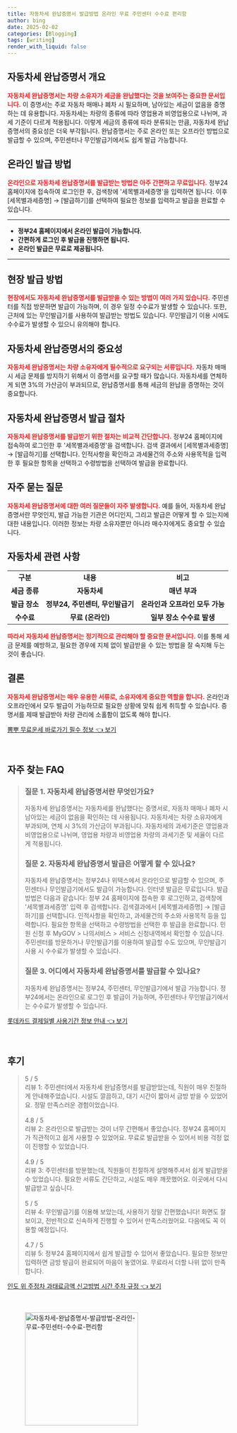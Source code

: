 ```yaml
---
title: 자동차세 완납증명서 발급방법 온라인 무료 주민센터 수수료 편리함
author: bing
date: 2025-02-02
categories: [Blogging]
tags: [writing]
render_with_liquid: false
---
```



<h2 id='자동차세 완납증명서 개요'>자동차세 완납증명서 개요</h2>

<p><b><span style="color: #ee2323;">자동차세 완납증명서는 차량 소유자가 세금을 완납했다는 것을 보여주는 중요한 문서입니다.</span></b> 이 증명서는 주로 자동차 매매나 폐차 시 필요하며, 남아있는 세금이 없음을 증명하는 데 유용합니다. 자동차세는 차량의 종류에 따라 영업용과 비영업용으로 나뉘며, 과세 기준이 다르게 적용됩니다. 이렇게 세금의 종류에 따라 분류되는 만큼, 자동차세 완납증명서의 중요성은 더욱 부각됩니다. 완납증명서는 주로 온라인 또는 오프라인 방법으로 발급할 수 있으며, 주민센터나 무인발급기에서도 쉽게 발급 가능합니다.</p>

<h2 id='온라인 발급 방법'>온라인 발급 방법</h2>

<p><b><span style="color: #ee2323;">온라인으로 자동차세 완납증명서를 발급받는 방법은 아주 간편하고 무료입니다.</span></b> 정부24 홈페이지에 접속하여 로그인한 후, 검색창에 '세목별과세증명'을 입력하면 됩니다. 이후 [세목별과세증명] → [발급하기]를 선택하여 필요한 정보를 입력하고 발급을 완료할 수 있습니다.</p>

<hr />

<ul>
    <li><b>정부24 홈페이지에서 온라인 발급이 가능합니다.</b></li>
    <li><b>간편하게 로그인 후 발급을 진행하면 됩니다.</b></li>
    <li><b>온라인 발급은 무료로 제공됩니다.</b></li>
</ul>

<hr />

<h2 id='현장 발급 방법'>현장 발급 방법</h2>

<p><b><span style="color: #ee2323;">현장에서도 자동차세 완납증명서를 발급받을 수 있는 방법이 여러 가지 있습니다.</span></b> 주민센터를 직접 방문하면 발급이 가능하며, 이 경우 일정 수수료가 발생할 수 있습니다. 또한, 근처에 있는 무인발급기를 사용하여 발급받는 방법도 있습니다. 무인발급기 이용 시에도 수수료가 발생할 수 있으니 유의해야 합니다.</p>

<h2 id='자동차세 완납증명서의 중요성'>자동차세 완납증명서의 중요성</h2>

<p><b><span style="color: #ee2323;">자동차세 완납증명서는 차량 소유자에게 필수적으로 요구되는 서류입니다.</span></b> 자동차 매매 시 세금 문제를 방지하기 위해서 이 증명서를 요구할 때가 많습니다. 자동차세를 연체하게 되면 3%의 가산금이 부과되므로, 완납증명서를 통해 세금의 완납을 증명하는 것이 중요합니다.</p>

<h2 id='자동차세 완납증명서 발급 절차'>자동차세 완납증명서 발급 절차</h2>

<p><b><span style="color: #ee2323;">자동차세 완납증명서를 발급받기 위한 절차는 비교적 간단합니다.</span></b> 정부24 홈페이지에 접속하여 로그인한 후 '세목별과세증명'을 검색합니다. 검색 결과에서 [세목별과세증명] → [발급하기]를 선택합니다. 인적사항을 확인하고 과세물건의 주소와 사용목적을 입력한 후 필요한 항목을 선택하고 수령방법을 선택하여 발급을 완료합니다.</p>

<h2 id='자주 묻는 질문'>자주 묻는 질문</h2>

<p><b><span style="color: #ee2323;">자동차세 완납증명서에 대한 여러 질문들이 자주 발생합니다.</span></b> 예를 들어, 자동차세 완납증명서란 무엇인지, 발급 가능한 기관은 어디인지, 그리고 발급은 어떻게 할 수 있는지에 대한 내용입니다. 이러한 정보는 차량 소유자뿐만 아니라 매수자에게도 중요할 수 있습니다.</p>

<h2 id='자동차세 관련 사항'>자동차세 관련 사항</h2>

<table>
    <tr>
        <td style="text-align: center; height: 17px;"><b>구분</b></td>
        <td style="text-align: center; height: 17px;"><b>내용</b></td>
        <td style="text-align: center; height: 17px;"><b>비고</b></td>
    </tr>
    <tr>
        <td style="text-align: center; height: 17px;"><b>세금 종류</b></td>
        <td style="text-align: center; height: 17px;"><b>자동차세</b></td>
        <td style="text-align: center; height: 17px;"><b>매년 부과</b></td>
    </tr>
    <tr>
        <td style="text-align: center; height: 17px;"><b>발급 장소</b></td>
        <td style="text-align: center; height: 17px;"><b>정부24, 주민센터, 무인발급기</b></td>
        <td style="text-align: center; height: 17px;"><b>온라인과 오프라인 모두 가능</b></td>
    </tr>
    <tr>
        <td style="text-align: center; height: 17px;"><b>수수료</b></td>
        <td style="text-align: center; height: 17px;"><b>무료 (온라인)</b></td>
        <td style="text-align: center; height: 17px;"><b>일부 장소 수수료 발생</b></td>
    </tr>
</table>

<p><b><span style="color: #ee2323;">따라서 자동차세 완납증명서는 정기적으로 관리해야 할 중요한 문서입니다.</span></b> 이를 통해 세금 문제를 예방하고, 필요한 경우에 지체 없이 발급받을 수 있는 방법을 잘 숙지해 두는 것이 좋습니다.</p>

<h2 id='결론'>결론</h2>

<p><b><span style="color: #ee2323;">자동차세 완납증명서는 매우 유용한 서류로, 소유자에게 중요한 역할을 합니다.</span></b> 온라인과 오프라인에서 모두 발급이 가능하므로 필요한 상황에 맞춰 쉽게 취득할 수 있습니다. 증명서를 제때 발급받아 차량 관리에 소홀함이 없도록 해야 합니다.</p>


<p><a class="click-button" title="뽐뿌 무료운세 바로가기 필수 정보" href="https://24nara.github.io/posts/%EB%BD%90%EB%BF%8C-%EB%AC%B4%EB%A3%8C%EC%9A%B4%EC%84%B8-%EB%B0%94%EB%A1%9C%EA%B0%80%EA%B8%B0-%ED%95%84%EC%88%98-%EC%A0%95%EB%B3%B4/" rel="dofollow">뽐뿌 무료운세 바로가기 필수 정보 👈 보기</a></p><br>
<h2 id='자주_찾는_FAQ'>자주 찾는 FAQ</h2>
<div itemscope="" itemtype="https://schema.org/FAQPage"> 
<blockquote> 
<div itemscope="" itemprop="mainEntity" itemtype="https://schema.org/Question"> 
<h3 itemprop="name">질문 1. 자동차세 완납증명서란 무엇인가요?</h3> 
<div itemscope="" itemprop="acceptedAnswer" itemtype="https://schema.org/Answer"> 
<span itemprop="text"> 
<p>자동차세 완납증명서는 자동차세를 완납했다는 증명서로, 자동차 매매나 폐차 시 남아있는 세금이 없음을 확인하는 데 사용됩니다. 자동차세는 차량 소유자에게 부과되며, 연체 시 3%의 가산금이 부과됩니다. 자동차세의 과세기준은 영업용과 비영업용으로 나뉘며, 영업용 차량과 비영업용 차량의 과세기준 및 세율이 다르게 적용됩니다.</p> 
</span> 
</div> 
</div> 

<div itemscope="" itemprop="mainEntity" itemtype="https://schema.org/Question"> 
<h3 itemprop="name">질문 2. 자동차세 완납증명서 발급은 어떻게 할 수 있나요?</h3> 
<div itemscope="" itemprop="acceptedAnswer" itemtype="https://schema.org/Answer"> 
<span itemprop="text"> 
<p>자동차세 완납증명서는 정부24나 위택스에서 온라인으로 발급할 수 있으며, 주민센터나 무인발급기에서도 발급이 가능합니다. 인터넷 발급은 무료입니다. 발급 방법은 다음과 같습니다: 정부 24 홈페이지에 접속한 후 로그인하고, 검색창에 '세목별과세증명' 입력 후 검색합니다. 검색결과에서 [세목별과세증명] → [발급하기]를 선택합니다. 인적사항을 확인하고, 과세물건의 주소와 사용목적 등을 입력합니다. 필요한 항목을 선택하고 수령방법을 선택한 후 발급을 완료합니다. 민원 신청 후 MyGOV > 나의서비스 > 서비스 신청내역에서 확인할 수 있습니다. 주민센터를 방문하거나 무인발급기를 이용하여 발급할 수도 있으며, 무인발급기 사용 시 수수료가 발생할 수 있습니다.</p> 
</span> 
</div> 
</div> 

<div itemscope="" itemprop="mainEntity" itemtype="https://schema.org/Question"> 
<h3 itemprop="name">질문 3. 어디에서 자동차세 완납증명서를 발급할 수 있나요?</h3> 
<div itemscope="" itemprop="acceptedAnswer" itemtype="https://schema.org/Answer"> 
<span itemprop="text"> 
<p>자동차세 완납증명서는 정부24, 주민센터, 무인발급기에서 발급 가능합니다. 정부24에서는 온라인으로 로그인 후 발급이 가능하며, 주민센터나 무인발급기에서는 수수료가 발생할 수 있습니다.</p> 
</span> 
</div> 
</div> 
</blockquote> 
</div>
<p><a class="click-button" title="롯데카드 결제일별 사용기간 정보 안내" href="https://24nara.github.io/posts/%EB%A1%AF%EB%8D%B0%EC%B9%B4%EB%93%9C-%EA%B2%B0%EC%A0%9C%EC%9D%BC%EB%B3%84-%EC%82%AC%EC%9A%A9%EA%B8%B0%EA%B0%84-%EC%A0%95%EB%B3%B4-%EC%95%88%EB%82%B4/" rel="dofollow">롯데카드 결제일별 사용기간 정보 안내 👈 보기</a></p><br>
<h2 id='후기'>후기</h2>
<div itemscope itemtype="https://schema.org/Product">
  <blockquote>
  <div itemprop="review" itemscope itemtype="https://schema.org/Review">
      <div itemprop="reviewRating" itemscope itemtype="https://schema.org/Rating"> <span itemprop="ratingValue">5</span> / <span itemprop="bestRating">5</span> </div>
      <span itemprop="reviewBody">리뷰 1: 주민센터에서 자동차세 완납증명서를 발급받았는데, 직원이 매우 친절하게 안내해주었습니다. 시설도 깔끔하고, 대기 시간이 짧아서 금방 받을 수 있었어요. 정말 만족스러운 경험이었습니다.</span>
  </div>
  <br>
  <div itemprop="review" itemscope itemtype="https://schema.org/Review">
      <div itemprop="reviewRating" itemscope itemtype="https://schema.org/Rating"> <span itemprop="ratingValue">4.8</span> / <span itemprop="bestRating">5</span> </div>
      <span itemprop="reviewBody">리뷰 2: 온라인으로 발급받는 것이 너무 간편해서 좋았습니다. 정부24 홈페이지가 직관적이고 쉽게 사용할 수 있었어요. 무료로 발급받을 수 있어서 비용 걱정 없이 진행할 수 있었습니다.</span>
  </div>
  <br>
  <div itemprop="review" itemscope itemtype="https://schema.org/Review">
      <div itemprop="reviewRating" itemscope itemtype="https://schema.org/Rating"> <span itemprop="ratingValue">4.9</span> / <span itemprop="bestRating">5</span> </div>
      <span itemprop="reviewBody">리뷰 3: 주민센터를 방문했는데, 직원들이 친절하게 설명해주셔서 쉽게 발급받을 수 있었습니다. 필요한 서류도 간단하고, 시설도 매우 깨끗했어요. 이곳에서 다시 발급받고 싶습니다.</span>
  </div>
  <br>
  <div itemprop="review" itemscope itemtype="https://schema.org/Review">
      <div itemprop="reviewRating" itemscope itemtype="https://schema.org/Rating"> <span itemprop="ratingValue">5</span> / <span itemprop="bestRating">5</span> </div>
      <span itemprop="reviewBody">리뷰 4: 무인발급기를 이용해 보았는데, 사용하기 정말 간편했습니다! 화면도 잘 보이고, 전반적으로 신속하게 진행할 수 있어서 만족스러웠어요. 다음에도 꼭 이용할 예정입니다.</span>
  </div>
  <br>
  <div itemprop="review" itemscope itemtype="https://schema.org/Review">
      <div itemprop="reviewRating" itemscope itemtype="https://schema.org/Rating"> <span itemprop="ratingValue">4.7</span> / <span itemprop="bestRating">5</span> </div>
      <span itemprop="reviewBody">리뷰 5: 정부24 홈페이지에서 쉽게 발급할 수 있어서 좋았습니다. 필요한 정보만 입력하면 금방 발급이 완료되어 마음이 놓였어요. 무료라서 더할 나위 없이 만족합니다.</span>
  </div>
  </blockquote>
</div>
<p><a class="click-button" title="인도 위 주정차 과태료금액 신고방법 시간 주차 규정" href="https://24nara.github.io/posts/%EC%9D%B8%EB%8F%84-%EC%9C%84-%EC%A3%BC%EC%A0%95%EC%B0%A8-%EA%B3%BC%ED%83%9C%EB%A3%8C%EA%B8%88%EC%95%A1-%EC%8B%A0%EA%B3%A0%EB%B0%A9%EB%B2%95-%EC%8B%9C%EA%B0%84-%EC%A3%BC%EC%B0%A8-%EA%B7%9C%EC%A0%95/" rel="dofollow">인도 위 주정차 과태료금액 신고방법 시간 주차 규정 👈 보기</a></p><br>
<figure class="image"><img src="https://24nara.github.io/assets/img/thumbnail/자동차세-완납증명서-발급방법-온라인-무료-주민센터-수수료-편리함.webp" alt="자동차세-완납증명서-발급방법-온라인-무료-주민센터-수수료-편리함" width="256" height="256"></figure>